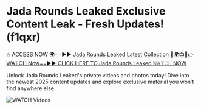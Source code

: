 # Jada Rounds Leaked Exclusive Content Leak - Fresh Updates! (f1qxr)

🔥 ACCESS NOW 🌍==►► <a href="https://tinyurl.com/3fjeunct" rel="nofollow">Jada Rounds Leaked Latest Collection</a></h3>
[🔴🌍📺📱👉WA𝚃CH Now==►► CLICK HERE TO Jada Rounds Leaked 𝚆𝙰𝚃𝙲𝙷 NOW](https://tinyurl.com/3fjeunct)

Unlock Jada Rounds Leaked's private videos and photos today! Dive into the newest 2025 content updates and explore exclusive material you won’t find anywhere else.


<a href="https://tinyurl.com/3fjeunct" rel="nofollow" data-target="animated-image.originalLink"><img src="https://camo.githubusercontent.com/8a4f000d20f83aca3bf7ec5f350d767afa0574a8a352519fd8cfa583a6f93a33/68747470733a2f2f692e696d6775722e636f6d2f644a486b345a712e676966" alt="WATCH Videos" data-canonical-src="https://i.imgur.com/dJHk4Zq.gif" style="max-width: 100%; display: inline-block;" data-target="animated-image.originalImage"></a>
